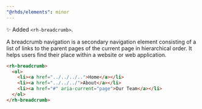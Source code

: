 ```yaml
---
"@rhds/elements": minor
---
```


✨ Added `<rh-breadcrumb>`.

A breadcrumb navigation is a secondary navigation element consisting of a list
of links to the parent pages of the current page in hierarchical order. It
helps users find their place within a website or web application.

```html
<rh-breadcrumb>
  <ol>
    <li><a href="../../../..">Home</a></li>
    <li><a href="../../../">About</a></li>
    <li><a href="#" aria-current="page">Our Team</a></li>
  </ol>
</rh-breadcrumb>
```
